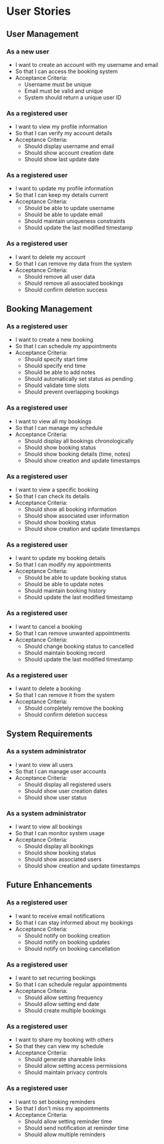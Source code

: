 # User Stories

## User Management

### As a new user

- I want to create an account with my username and email
- So that I can access the booking system
- Acceptance Criteria:
  - Username must be unique
  - Email must be valid and unique
  - System should return a unique user ID

### As a registered user

- I want to view my profile information
- So that I can verify my account details
- Acceptance Criteria:
  - Should display username and email
  - Should show account creation date
  - Should show last update date

### As a registered user

- I want to update my profile information
- So that I can keep my details current
- Acceptance Criteria:
  - Should be able to update username
  - Should be able to update email
  - Should maintain uniqueness constraints
  - Should update the last modified timestamp

### As a registered user

- I want to delete my account
- So that I can remove my data from the system
- Acceptance Criteria:
  - Should remove all user data
  - Should remove all associated bookings
  - Should confirm deletion success

## Booking Management

### As a registered user

- I want to create a new booking
- So that I can schedule my appointments
- Acceptance Criteria:
  - Should specify start time
  - Should specify end time
  - Should be able to add notes
  - Should automatically set status as pending
  - Should validate time slots
  - Should prevent overlapping bookings

### As a registered user

- I want to view all my bookings
- So that I can manage my schedule
- Acceptance Criteria:
  - Should display all bookings chronologically
  - Should show booking status
  - Should show booking details (time, notes)
  - Should show creation and update timestamps

### As a registered user

- I want to view a specific booking
- So that I can check its details
- Acceptance Criteria:
  - Should show all booking information
  - Should show associated user information
  - Should show booking status
  - Should show creation and update timestamps

### As a registered user

- I want to update my booking details
- So that I can modify my appointments
- Acceptance Criteria:
  - Should be able to update booking status
  - Should be able to update notes
  - Should maintain booking history
  - Should update the last modified timestamp

### As a registered user

- I want to cancel a booking
- So that I can remove unwanted appointments
- Acceptance Criteria:
  - Should change booking status to cancelled
  - Should maintain booking record
  - Should update the last modified timestamp

### As a registered user

- I want to delete a booking
- So that I can remove it from the system
- Acceptance Criteria:
  - Should completely remove the booking
  - Should confirm deletion success

## System Requirements

### As a system administrator

- I want to view all users
- So that I can manage user accounts
- Acceptance Criteria:
  - Should display all registered users
  - Should show user creation dates
  - Should show user status

### As a system administrator

- I want to view all bookings
- So that I can monitor system usage
- Acceptance Criteria:
  - Should display all bookings
  - Should show booking status
  - Should show associated users
  - Should show creation and update timestamps

## Future Enhancements

### As a registered user

- I want to receive email notifications
- So that I can stay informed about my bookings
- Acceptance Criteria:
  - Should notify on booking creation
  - Should notify on booking updates
  - Should notify on booking cancellation

### As a registered user

- I want to set recurring bookings
- So that I can schedule regular appointments
- Acceptance Criteria:
  - Should allow setting frequency
  - Should allow setting end date
  - Should create multiple bookings

### As a registered user

- I want to share my booking with others
- So that they can view my schedule
- Acceptance Criteria:
  - Should generate shareable links
  - Should allow setting access permissions
  - Should maintain privacy controls

### As a registered user

- I want to set booking reminders
- So that I don't miss my appointments
- Acceptance Criteria:
  - Should allow setting reminder time
  - Should send notification at reminder time
  - Should allow multiple reminders
